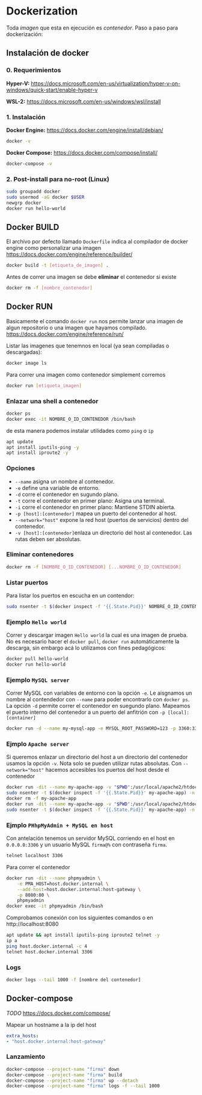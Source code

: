 # Dockerization
Toda *imagen* que esta en ejecución es *contenedor*.
Paso a paso para dockerización:

## Instalación de docker 
### 0. Requerimientos

**Hyper-V:** https://docs.microsoft.com/en-us/virtualization/hyper-v-on-windows/quick-start/enable-hyper-v

**WSL-2:** https://docs.microsoft.com/en-us/windows/wsl/install

### 1. Instalación

**Docker Engine:** https://docs.docker.com/engine/install/debian/
```bash
docker -v
```
**Docker Compose:** https://docs.docker.com/compose/install/
```bash
docker-compose -v
```

### 2. Post-install para no-root (Linux)

```bash
sudo groupadd docker
sudo usermod -aG docker $USER
newgrp docker
docker run hello-world
``` 
## Docker BUILD
El archivo por defecto llamado `Dockerfile` indica al compilador de docker engine como personalizar una imagen
https://docs.docker.com/engine/reference/builder/

```bash
docker build -t [etiqueta_de_imagen] .
```

Antes de correr una imagen se debe **eliminar** el contenedor si existe
```bash
docker rm -f [nombre_contenedor] 
```

## Docker RUN
Basicamente el comando `docker run` nos permite lanzar una imagen de algun repositorio o una imagen que hayamos compilado.
https://docs.docker.com/engine/reference/run/

Listar las imagenes que tenemnos en local (ya sean compiladas o descargadas):
```bash
docker image ls
```

Para correr una imagen como contenedor simplement corremos
```bash
docker run [etiqueta_imagen]
```

### Enlazar una shell a contenedor
```bash
docker ps
docker exec -it NOMBRE_O_ID_CONTENEDOR /bin/bash
```
de esta manera podemos instalar utilidades como `ping` o `ip`
```bash
apt update
apt install iputils-ping -y
apt install iproute2 -y
```

### Opciones
* `--name` asigna un nombre al contenedor.
* `-e` define una variable de entorno.
* `-d` corre el contenedor en sugundo plano. 
* `-t` corre el contenedor en primer plano: Asigna una terminal.
* `-i` corre el contenedor en primer plano: Mantiene STDIN abierta.
* `-p [host]:[contenedor]` mapea un puerto del contenedor al host.
* `--network="host"` expone la red host (puertos de servicios) dentro del contenedor.
* `-v [host]:[contenedor]`enlaza un directorio del host al contenedor. Las rutas deben ser absolutas.

### Eliminar contenedores
```bash
docker rm -f [NOMBRE_O_ID_CONTENEDOR] [...NOMBRE_O_ID_CONTENEDOR]
```

### Listar puertos
Para listar los puertos en escucha en un contendor:
```bash
sudo nsenter -t $(docker inspect -f '{{.State.Pid}}' NOMBRE_O_ID_CONTENEDOR) -n netstat -tulpn
``` 

### Ejemplo `Hello world` 
Correr y descargar imagen `Hello world` la cual es una imagen de prueba. No es necesario hacer el `docker pull`, `docker run` automáticamente la descarga, sin embargo acá lo utilizamos con fines pedagógicos:
```bash
docker pull hello-world
docker run hello-world
```
### Ejemplo `MySQL server`
Correr MySQL con variables de entorno con la opción `-e`. Le aisgnamos un nombre al contendedor con `--name` para poder encontrarlo con `docker ps`. La opción `-d` permite correr el contenedor en suegundo plano. Mapeamos el puerto interno del contenedor a un puerto del anfitrión con `-p [local]:[container]`

```bash
docker run -d --name my-mysql-app -e MYSQL_ROOT_PASSWORD=123 -p 3360:3360 mysql
```

### Ejmplo `Apache server`
Si queremos enlazar un directorio del host a un directorio del contenedor usamos la opción `-v`. Nota solo se pueden utilizar rutas absolutas. Con `--network="host"` hacemos accesibles los puertos del host desde el contenedor

```bash
docker run -dit --name my-apache-app -v "$PWD":/usr/local/apache2/htdocs/ -p 80:80 httpd
sudo nsenter -t $(docker inspect -f '{{.State.Pid}}' my-apache-app) -n netstat -tulpn
docker rm -f my-apache-app
docker run -dit --name my-apache-app -v "$PWD":/usr/local/apache2/htdocs/ --network="host" httpd
sudo nsenter -t $(docker inspect -f '{{.State.Pid}}' my-apache-app) -n netstat -tulpn
```

### Ejmplo `PHhpMyAdmin + MySQL en host`
Con antelación tenemos un servidor MySQL corriendo en el host en `0.0.0.0:3306` y un usuario MySQL `firma@%` con contraseña `firma`. 
```bash
telnet localhost 3306
```

Para correr el contenedor
```bash
docker run -dit --name phpmyadmin \
    -e PMA_HOST=host.docker.internal \
    --add-host=host.docker.internal:host-gateway \
    -p 8080:80 \
    phpmyadmin
docker exec -it phpmyadmin /bin/bash
```

Comprobamos conexión con los siguientes comandos o en http://localhost:8080
```bash
apt update && apt install iputils-ping iproute2 telnet -y
ip a
ping host.docker.internal -c 4
telnet host.docker.internal 3306
```


### Logs
```bash
docker logs --tail 1000 -f [nombre del contenedor]
```

## Docker-compose
*TODO* 
https://docs.docker.com/compose/

Mapear un hostname a la ip del host
```yaml
extra_hosts:
- "host.docker.internal:host-gateway"
```

### Lanzamiento
```bash
docker-compose --project-name "firma" down
docker-compose --project-name "firma" build
docker-compose --project-name "firma" up --detach
docker-compose --project-name "firma" logs -f --tail 1000 
```


